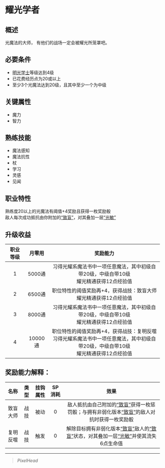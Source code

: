# 耀光学者

## 概述

光魔法的大师， 有他们的战场一定会被耀光所笼罩吧。

## 必要条件

* <a href="../lightBachelor" target="_blank">明光学士</a>等级达到4级
* 已花费经历点为20或以上
* 至少3个光魔法达到20级，且其中至少一个为中级

## 关键属性

* 魔力
* 智力

## 熟练技能

* 魔法感知
* 魔法抗性
* 杖
* 学习
* 灵感
* 见闻
  
## 职业特性

熟练度20以上的光魔法有阈值+4奖励且获得一枚奖励骰<br>敌人每次成功抵抗由你附加的<a href="../../../../status/normal/#致盲" target="_blank">“致盲”</a>，对其叠加一层<a href="../../../../status/mark/#光敏" target="_blank">“光敏”</a>

## 升级收益

职业等级|月零用|奖励能力
:--:|:--:|:--:
1|5000通|习得光耀系魔法书中一项任意魔法，其中初级自带20级，中级自带10级<br>耀光精通获得12点经验值
2|6500通|职位特性的阈值奖励再+4，获得战技：致盲大师<br>耀光精通获得12点经验值
3|8000通|习得光耀系魔法书中一项任意魔法，其中初级自带20级，中级自带10级<br>耀光精通获得12点经验值
4|10000通|职位特性的阈值奖励再+4，获得战技：复明反噬<br>习得光耀系魔法书中一项任意魔法，其中初级自带20级，中级自带10级<br>耀光精通获得12点经验值

## 奖励能力解释：

名称|类型|挂钩属性|SP消耗|效果
:--:|:--:|:--:|:--:|:--:
致盲大师|战技|被动|0|敌人抵抗由自己附加的<a href="../../../../status/normal/#致盲" target="_blank">“致盲”</a>获得一枚惩罚骰；与拥有非弱化版本<a href="../../../../status/normal/#致盲" target="_blank">“致盲”</a>的敌人对抗时获得一枚奖励骰
复明反噬|战技|触发|0|解除目标拥有非弱化版本<a href="../../../../status/normal/#致盲" target="_blank">“致盲”</a>敌人的<a href="../../../../status/normal/#致盲" target="_blank">“致盲”</a>状态，对其叠加一层<a href="../../../../status/mark/#光敏" target="_blank">“光敏”</a>并使其流失6点生命值

---

> *PixelHead*